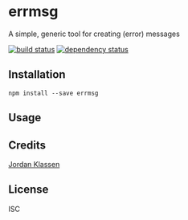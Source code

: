 # errmsg

A simple, generic tool for creating (error) messages

[![build status](https://secure.travis-ci.org/forivall/errmsg.svg)](http://travis-ci.org/forivall/errmsg)
[![dependency status](https://david-dm.org/forivall/errmsg.svg)](https://david-dm.org/forivall/errmsg)

## Installation

```
npm install --save errmsg
```

## Usage

## Credits
[Jordan Klassen](https://github.com/forivall/)

## License

ISC
